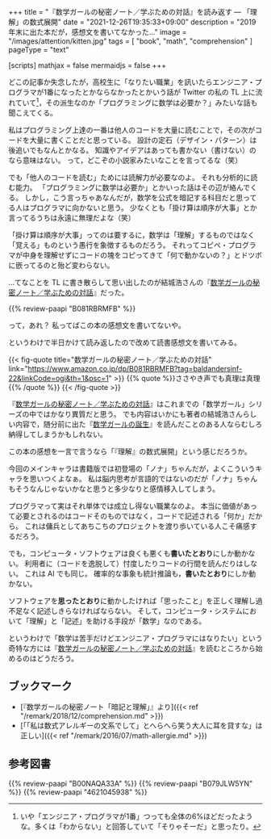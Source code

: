+++
title = "『数学ガールの秘密ノート／学ぶための対話』を読み返す — 「理解」の数式展開"
date =  "2021-12-26T19:35:33+09:00"
description = "2019年末に出た本だが，感想文を書いてなかった..."
image = "/images/attention/kitten.jpg"
tags = [ "book", "math", "comprehension" ]
pageType = "text"

[scripts]
  mathjax = false
  mermaidjs = false
+++

どこの記事か失念したが，高校生に「なりたい職業」を訊いたらエンジニア・プログラマが1番になったとかならなかったとかいう話が Twitter の私の TL 上に流れていて[^enc1]，その派生なのか「プログラミングに数学は必要か？」みたいな話も聞こえてくる。

[^enc1]: いや「エンジニア・プログラマが1番」つっても全体の6%ほどだったような。多くは「わからない」と回答していて「そりゃそーだ」と思ったり。

私はプログラミング上達の一番は他人のコードを大量に読むことで，その次がコードを大量に書くことだと思っている。
設計の定石（デザイン・パターン）は後追いでもなんとかなる。
知識やアイデアはあっても書かない（書けない）のなら意味はない。
って，どこぞの小説家みたいなことを言ってるな（笑）

でも「他人のコードを読む」ためには読解力が必要なのよ。
それも分析的に読む能力。
「プログラミングに数学は必要か」とかいった話はその辺が絡んでくる。
しかし，こう言っちゃあなんだが，数学を公式を暗記する科目だと思ってる人はプログラマに向かないと思う。
少なくとも「掛け算は順序が大事」とか言ってるうちは永遠に無理だよな（笑）

「掛け算は順序が大事」ってのは要するに，数学は「理解」するものではなく「覚える」ものという愚行を象徴するものだろう。
それってコピペ・プログラマが中身を理解せずにコードの塊をコピってきて「何で動かないの？」とドツボに嵌ってるのと殆ど変わらない。

...てなことを TL に書き散らして思い出したのが結城浩さんの『[数学ガールの秘密ノート／学ぶための対話]』だった。

{{% review-paapi "B081RBRMFB" %}} <!-- 数学ガールの秘密ノート／学ぶための対話 -->

って，あれ？ 私ってばこの本の感想文を書いてないや。

というわけで半日かけて読み返したので改めて読書感想文を書いてみる。

{{< fig-quote title="数学ガールの秘密ノート／学ぶための対話" link="https://www.amazon.co.jp/dp/B081RBRMFB?tag=baldandersinf-22&linkCode=ogi&th=1&psc=1" >}}
{{% quote %}}ささやき声でも真理は真理{{% /quote %}}
{{< /fig-quote >}}

『[数学ガールの秘密ノート／学ぶための対話]』はこれまでの「数学ガール」シリーズの中ではかなり異質だと思う。
でも内容はいかにも著者の結城浩さんらしい内容で，随分前に出た『[数学ガールの誕生](https://www.amazon.co.jp/dp/B00NAQA33A?tag=baldandersinf-22&linkCode=ogi&th=1&psc=1 "数学ガールの誕生　理想の数学対話を求めて | 結城 浩 | 数学 | Kindleストア | Amazon")』を読んだことのある人ならむしろ納得してしまうかもしれない。

この本の感想を一言で言うなら「『理解』の数式展開」という感じだろうか。

今回のメインキャラは書籍版では初登場の「ノナ」ちゃんだが，よくこういうキャラを思いつくよなぁ。
私は脳内思考が言語的ではないのだが「ノナ」ちゃんもそうなんじゃないかなと思うと多少なりと感情移入してしまう。

プログラマって実はそれ単体では成立し得ない職業なのよ。
本当に価値があって必要とされるのはコードそのものではなく，コードで記述される「何か」だから。
これは傭兵としてあちこちのプロジェクトを渡り歩いている人こそ痛感するだろう。

でも，コンピュータ・ソフトウェアは良くも悪くも**書いたとおり**にしか動かない。
利用者に（コードを逸脱して）忖度したりコードの行間を読んだりはしない。
これは AI でも同じ。
確率的な事象も統計推論も，**書いたとおり**にしか動かない。

ソフトウェアを**思ったとおり**に動かしたければ「思ったこと」を正しく理解し過不足なく記述しきらなければならない。
そして，コンピュータ・システムにおいて「理解」と「記述」を助ける手段が「数学」なのである。

というわけで「数学は苦手だけどエンジニア・プログラマにはなりたい」という奇特な方には『[数学ガールの秘密ノート／学ぶための対話]』を読むところから始めるのはどうだろう。

## ブックマーク

- [『数学ガールの秘密ノート「暗記と理解」』より]({{< ref "/remark/2018/12/comprehension.md" >}})
- [「「私は数式アレルギーの文系でして」とへらへら笑う大人に耳を貸すな」は正しい]({{< ref "/remark/2016/07/math-allergie.md" >}})

[数学ガールの秘密ノート／学ぶための対話]: https://www.amazon.co.jp/dp/B081RBRMFB?tag=baldandersinf-22&linkCode=ogi&th=1&psc=1 "数学ガールの秘密ノート／学ぶための対話 | 結城 浩 | 数学 | Kindleストア | Amazon"

## 参考図書

{{% review-paapi "B00NAQA33A" %}} <!-- 数学ガールの誕生 -->
{{% review-paapi "B079JLW5YN" %}} <!-- プログラマの数学 第2版 -->
{{% review-paapi "4621045938" %}} <!-- いかにして問題をとくか -->
